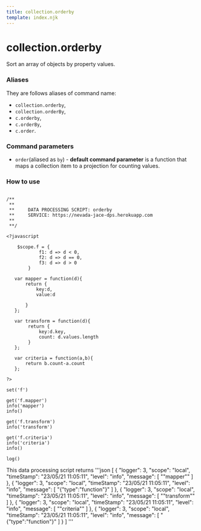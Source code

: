 ```yaml
---
title: collection.orderby
template: index.njk
---
```

# collection.orderby
Sort an array of objects by property values.


### Aliases
They are follows aliases of command name: 
+ ```collection.orderby```,  
+ ```collection.orderBy```, 
+ ```c.orderby```, 
+ ```c.orderBy```, 
+ ```c.order```.


### Command parameters
    
+ ```order```(aliased as ```by```) - **default command parameter** is a function that maps a collection item to a projection for counting values.

### How to use

```dps

/**
 **
 **     DATA PROCESSING SCRIPT: orderby
 **     SERVICE: https://nevada-jace-dps.herokuapp.com
 **
 **/

<?javascript

    $scope.f = {
            f1: d => d < 0,
            f2: d => d == 0,
            f3: d => d > 0
        }
   
   var mapper = function(d){
       return {
           key:d, 
           value:d
           
       }
   };
   
   var transform = function(d){
        return {
            key:d.key, 
            count: d.values.length
        }
   };
   
   var criteria = function(a,b){
       return b.count-a.count
   };
   
?>

set('f')

get('f.mapper')
info('mapper')
info()

get('f.transform')
info('transform')

get('f.criteria')
info('criteria')
info()

log()

```

This data processing script returns
'''json
[
    {
        "logger": 3,
        "scope": "local",
        "timeStamp": "23/05/21 11:05:11",
        "level": "info",
        "message": [
            "\"mapper\""
        ]
    },
    {
        "logger": 3,
        "scope": "local",
        "timeStamp": "23/05/21 11:05:11",
        "level": "info",
        "message": [
            "{\"type\":\"function\"}"
        ]
    },
    {
        "logger": 3,
        "scope": "local",
        "timeStamp": "23/05/21 11:05:11",
        "level": "info",
        "message": [
            "\"transform\""
        ]
    },
    {
        "logger": 3,
        "scope": "local",
        "timeStamp": "23/05/21 11:05:11",
        "level": "info",
        "message": [
            "\"criteria\""
        ]
    },
    {
        "logger": 3,
        "scope": "local",
        "timeStamp": "23/05/21 11:05:11",
        "level": "info",
        "message": [
            "{\"type\":\"function\"}"
        ]
    }
]
'''
